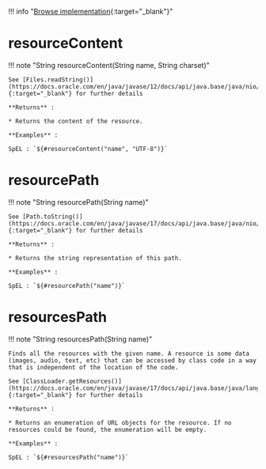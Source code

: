 <!--
  ~ SPDX-FileCopyrightText: 2017-2024 Enedis
  ~
  ~ SPDX-License-Identifier: Apache-2.0
  ~
-->

!!! info "[Browse implementation](https://github.com/Enedis-OSS/chutney/blob/main/chutney/action-impl/src/main/java/com/chutneytesting/action/function/ClasspathFunctions.java){:target="_blank"}"

# resourceContent

!!! note "String resourceContent(String name, String charset)"

    See [Files.readString()](https://docs.oracle.com/en/java/javase/12/docs/api/java.base/java/nio/file/Files.html#readString(java.nio.file.Path,java.nio.charset.Charset)){:target="_blank"} for further details

    **Returns** :

    * Returns the content of the resource.

    **Examples** :

    SpEL : `${#resourceContent("name", "UTF-8")}`

# resourcePath

!!! note "String resourcePath(String name)"

    See [Path.toString()](https://docs.oracle.com/en/java/javase/17/docs/api/java.base/java/nio/file/Path.html#toString()){:target="_blank"} for further details

    **Returns** :

    * Returns the string representation of this path.

    **Examples** :

    SpEL : `${#resourcePath("name")}`

# resourcesPath

!!! note "String resourcesPath(String name)"

    Finds all the resources with the given name. A resource is some data (images, audio, text, etc) that can be accessed by class code in a way that is independent of the location of the code.

    See [ClassLoader.getResources()](https://docs.oracle.com/en/java/javase/17/docs/api/java.base/java/lang/ClassLoader.html#getResources(java.lang.String)){:target="_blank"} for further details

    **Returns** :

    * Returns an enumeration of URL objects for the resource. If no resources could be found, the enumeration will be empty.

    **Examples** :

    SpEL : `${#resourcesPath("name")}`
